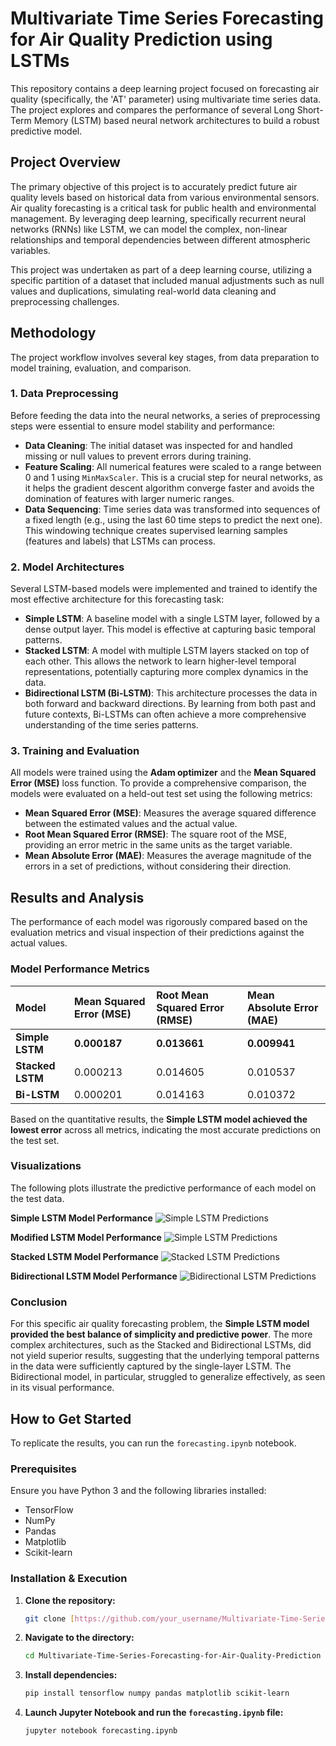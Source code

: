 # Multivariate Time Series Forecasting for Air Quality Prediction using LSTMs

This repository contains a deep learning project focused on forecasting air quality (specifically, the 'AT' parameter) using multivariate time series data. The project explores and compares the performance of several Long Short-Term Memory (LSTM) based neural network architectures to build a robust predictive model.

## **Project Overview**

The primary objective of this project is to accurately predict future air quality levels based on historical data from various environmental sensors. Air quality forecasting is a critical task for public health and environmental management. By leveraging deep learning, specifically recurrent neural networks (RNNs) like LSTM, we can model the complex, non-linear relationships and temporal dependencies between different atmospheric variables.

This project was undertaken as part of a deep learning course, utilizing a specific partition of a dataset that included manual adjustments such as null values and duplications, simulating real-world data cleaning and preprocessing challenges.

## **Methodology**

The project workflow involves several key stages, from data preparation to model training, evaluation, and comparison.

### **1. Data Preprocessing**

Before feeding the data into the neural networks, a series of preprocessing steps were essential to ensure model stability and performance:
* **Data Cleaning**: The initial dataset was inspected for and handled missing or null values to prevent errors during training.
* **Feature Scaling**: All numerical features were scaled to a range between 0 and 1 using `MinMaxScaler`. This is a crucial step for neural networks, as it helps the gradient descent algorithm converge faster and avoids the domination of features with larger numeric ranges.
* **Data Sequencing**: Time series data was transformed into sequences of a fixed length (e.g., using the last 60 time steps to predict the next one). This windowing technique creates supervised learning samples (features and labels) that LSTMs can process.

### **2. Model Architectures**

Several LSTM-based models were implemented and trained to identify the most effective architecture for this forecasting task:

* **Simple LSTM**: A baseline model with a single LSTM layer, followed by a dense output layer. This model is effective at capturing basic temporal patterns.
* **Stacked LSTM**: A model with multiple LSTM layers stacked on top of each other. This allows the network to learn higher-level temporal representations, potentially capturing more complex dynamics in the data.
* **Bidirectional LSTM (Bi-LSTM)**: This architecture processes the data in both forward and backward directions. By learning from both past and future contexts, Bi-LSTMs can often achieve a more comprehensive understanding of the time series patterns.

### **3. Training and Evaluation**

All models were trained using the **Adam optimizer** and the **Mean Squared Error (MSE)** loss function. To provide a comprehensive comparison, the models were evaluated on a held-out test set using the following metrics:
* **Mean Squared Error (MSE)**: Measures the average squared difference between the estimated values and the actual value.
* **Root Mean Squared Error (RMSE)**: The square root of the MSE, providing an error metric in the same units as the target variable.
* **Mean Absolute Error (MAE)**: Measures the average magnitude of the errors in a set of predictions, without considering their direction.

## **Results and Analysis**

The performance of each model was rigorously compared based on the evaluation metrics and visual inspection of their predictions against the actual values.

### **Model Performance Metrics**
| Model | Mean Squared Error (MSE) | Root Mean Squared Error (RMSE) | Mean Absolute Error (MAE) |
| :--- | :--- | :--- | :--- |
| **Simple LSTM** | **0.000187** | **0.013661** | **0.009941** |
| **Stacked LSTM**| 0.000213 | 0.014605 | 0.010537 |
| **Bi-LSTM** | 0.000201 | 0.014163 | 0.010372 |

Based on the quantitative results, the **Simple LSTM model achieved the lowest error** across all metrics, indicating the most accurate predictions on the test set.

### **Visualizations**

The following plots illustrate the predictive performance of each model on the test data.

**Simple LSTM Model Performance**
![Simple LSTM Predictions](img/output4.png)

**Modified LSTM Model Performance**
![Simple LSTM Predictions](img/output3.png)

**Stacked LSTM Model Performance**
![Stacked LSTM Predictions](img/output.png)

**Bidirectional LSTM Model Performance**
![Bidirectional LSTM Predictions](img/output2.png)



### **Conclusion**

For this specific air quality forecasting problem, the **Simple LSTM model provided the best balance of simplicity and predictive power**. The more complex architectures, such as the Stacked and Bidirectional LSTMs, did not yield superior results, suggesting that the underlying temporal patterns in the data were sufficiently captured by the single-layer LSTM. The Bidirectional model, in particular, struggled to generalize effectively, as seen in its visual performance.

## **How to Get Started**

To replicate the results, you can run the `forecasting.ipynb` notebook.

### **Prerequisites**

Ensure you have Python 3 and the following libraries installed:
* TensorFlow
* NumPy
* Pandas
* Matplotlib
* Scikit-learn

### **Installation & Execution**

1.  **Clone the repository:**
    ```sh
    git clone [https://github.com/your_username/Multivariate-Time-Series-Forecasting-for-Air-Quality-Prediction.git](https://github.com/your_username/Multivariate-Time-Series-Forecasting-for-Air-Quality-Prediction.git)
    ```
2.  **Navigate to the directory:**
    ```sh
    cd Multivariate-Time-Series-Forecasting-for-Air-Quality-Prediction
    ```
3.  **Install dependencies:**
    ```sh
    pip install tensorflow numpy pandas matplotlib scikit-learn
    ```
4.  **Launch Jupyter Notebook and run the `forecasting.ipynb` file:**
    ```sh
    jupyter notebook forecasting.ipynb
    ```
